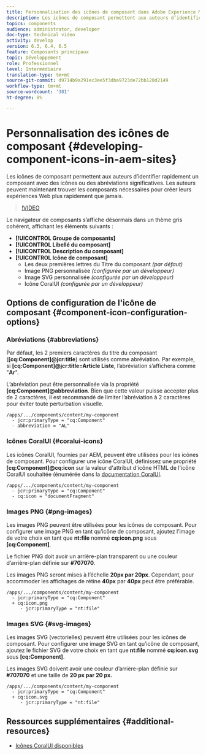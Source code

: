 ```yaml
---
title: Personnalisation des icônes de composant dans Adobe Experience Manager Sites
description: Les icônes de composant permettent aux auteurs d’identifier rapidement un composant avec des icônes ou des abréviations significatives. Les auteurs peuvent maintenant trouver les composants nécessaires pour créer leurs expériences Web plus rapidement que jamais.
topics: components
audience: administrator, developer
doc-type: technical video
activity: develop
version: 6.3, 6.4, 6.5
feature: Composants principaux
topic: Développement
role: Professionnel
level: Intermédiaire
translation-type: tm+mt
source-git-commit: d9714b9a291ec3ee5f3dba9723de72bb120d2149
workflow-type: tm+mt
source-wordcount: '381'
ht-degree: 8%

---
```



# Personnalisation des icônes de composant {#developing-component-icons-in-aem-sites}

Les icônes de composant permettent aux auteurs d’identifier rapidement un composant avec des icônes ou des abréviations significatives. Les auteurs peuvent maintenant trouver les composants nécessaires pour créer leurs expériences Web plus rapidement que jamais.

>[!VIDEO](https://video.tv.adobe.com/v/16778/?quality=9&learn=on)

Le navigateur de composants s’affiche désormais dans un thème gris cohérent, affichant les éléments suivants :

* **[!UICONTROL Groupe de composants]**
* **[!UICONTROL Libellé du composant]** 
* **[!UICONTROL Description du composant]**
* **[!UICONTROL Icône de composant]**
   * Les deux premières lettres du Titre du composant *(par défaut)*
   * Image PNG personnalisée *(configurée par un développeur)*
   * Image SVG personnalisée *(configurée par un développeur)*
   * Icône CoralUI *(configurée par un développeur)*

## Options de configuration de l&#39;icône de composant {#component-icon-configuration-options}

### Abréviations {#abbreviations}

Par défaut, les 2 premiers caractères du titre du composant (**[cq:Component]@jcr:title**) sont utilisés comme abréviation. Par exemple, si **[cq:Component]@jcr:title=Article Liste**, l’abréviation s’affichera comme &quot;**Ar**&quot;.

L’abréviation peut être personnalisée via la propriété **[cq:Component]@abbreviation**. Bien que cette valeur puisse accepter plus de 2 caractères, il est recommandé de limiter l’abréviation à 2 caractères pour éviter toute perturbation visuelle.

```plain
/apps/.../components/content/my-component
  - jcr:primaryType = "cq:Component"
  - abbreviation = "AL"
```

### Icônes CoralUI {#coralui-icons}

Les icônes CoralUI, fournies par AEM, peuvent être utilisées pour les icônes de composant. Pour configurer une icône CoralUI, définissez une propriété **[cq:Component]@cq:icon** sur la valeur d&#39;attribut d&#39;icône HTML de l&#39;icône CoralUI souhaitée (énumérée dans la [documentation CoralUI](https://helpx.adobe.com/fr/experience-manager/6-5/sites/developing/using/reference-materials/coral-ui/coralui3/Coral.Icon.html).

```plain
/apps/.../components/content/my-component
  - jcr:primaryType = "cq:Component"
  - cq:icon = "documentFragment"
```

### Images PNG {#png-images}

Les images PNG peuvent être utilisées pour les icônes de composant. Pour configurer une image PNG en tant qu’icône de composant, ajoutez l’image de votre choix en tant que **nt:file** nommé **cq:icon.png** sous **[cq:Component]**.

Le fichier PNG doit avoir un arrière-plan transparent ou une couleur d’arrière-plan définie sur **#707070**.

Les images PNG seront mises à l’échelle **20px par 20px**. Cependant, pour accommoder les affichages de rétine **40px** par **40px** peut être préférable.

```plain
/apps/.../components/content/my-component
  - jcr:primaryType = "cq:Component"
  + cq:icon.png
     - jcr:primaryType = "nt:file"
```

### Images SVG {#svg-images}

Les images SVG (vectorielles) peuvent être utilisées pour les icônes de composant. Pour configurer une image SVG en tant qu’icône de composant, ajoutez le fichier SVG de votre choix en tant que **nt:file** nommé **cq:icon.svg** sous **[cq:Component]**.

Les images SVG doivent avoir une couleur d’arrière-plan définie sur **#707070** et une taille de **20 px par 20 px.**

```plain
/apps/.../components/content/my-component
  - jcr:primaryType = "cq:Component"
  + cq:icon.svg
     - jcr:primaryType = "nt:file"
```

## Ressources supplémentaires {#additional-resources}

* [Icônes CoralUI disponibles](https://helpx.adobe.com/experience-manager/6-5/sites/developing/using/reference-materials/coral-ui/coralui3/Coral.Icon.html)
